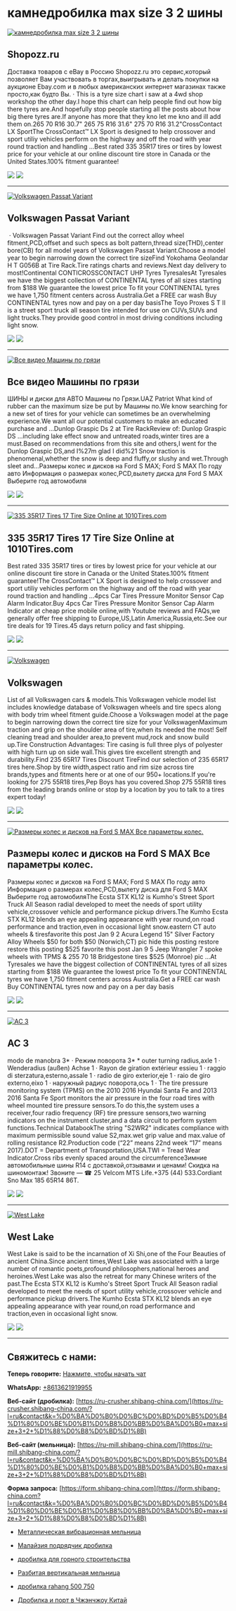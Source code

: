 # камнедробилка max size 3 2 шины

<a href="https://swt.shibang-china.com/?l=ru&img&k=%D0%BA%D0%B0%D0%BC%D0%BD%D0%B5%D0%B4%D1%80%D0%BE%D0%B1%D0%B8%D0%BB%D0%BA%D0%B0+max+size+3+2+%D1%88%D0%B8%D0%BD%D1%8B" target="_blank">![камнедробилка max size 3 2 шины](http://static.shibang-china.com/all-800x300/1216.jpg)</a>

## Shopozz.ru
Доставка товаров с eBay в Россию Shopozz.ru это сервис,который позволяет Вам участвовать в торгах,выигрывать и делать покупки на аукционе Ebay.com и в любых американских интернет магазинах также просто,как будто Вы.&nbsp;&#0183;&#32;This is a tyre size chart i saw at a 4wd shop workshop the other day.I hope this chart can help people find out how big there tyres are.And hopefully stop people starting all the posts about how big there tyres are.If anyone has more that they kno let me kno and ill add them on.265 70 R16 30.7&quot; 265 75 R16 31.6&quot; 275 70 R16 31.2&quot;CrossContact LX SportThe CrossContact™ LX Sport is designed to help crossover and sport utiliy vehicles perform on the highway and off the road with year round traction and handling …Best rated 335 35R17 tires or tires by lowest price for your vehicle at our online discount tire store in Canada or the United States.100% fitment guarantee!


<a href="https://whatsapp.shibangsoft.com/WhatsApp.php" target="_blank" title="WhatsApp">![](http://static.shibang-china.com/icon/whatsapp.png)</a> <a href="https://swt.shibang-china.com/?l=ru&icon&k=%D0%BA%D0%B0%D0%BC%D0%BD%D0%B5%D0%B4%D1%80%D0%BE%D0%B1%D0%B8%D0%BB%D0%BA%D0%B0+max+size+3+2+%D1%88%D0%B8%D0%BD%D1%8B" target="_blank">![](http://static.shibang-china.com/icon/chat-ru.png)</a>

---

<a href="https://swt.shibang-china.com/?l=ru&img&k=%D0%BA%D0%B0%D0%BC%D0%BD%D0%B5%D0%B4%D1%80%D0%BE%D0%B1%D0%B8%D0%BB%D0%BA%D0%B0+max+size+3+2+%D1%88%D0%B8%D0%BD%D1%8B" target="_blank">![Volkswagen Passat Variant](http://static.shibang-china.com/all-800x300/123.jpg)</a>

## Volkswagen Passat Variant
&nbsp;&#0183;&#32;Volkswagen Passat Variant Find out the correct alloy wheel fitment,PCD,offset and such specs as bolt pattern,thread size(THD),center bore(CB) for all model years of Volkswagen Passat Variant.Choose a model year to begin narrowing down the correct tire sizeFind Yokohama Geolandar H T G056B at Tire Rack.Tire ratings charts and reviews.Next day delivery to most!Continental CONTICROSSCONTACT UHP Tyres TyresalesAt Tyresales we have the biggest collection of CONTINENTAL tyres of all sizes starting from $188 We guarantee the lowest price To fit your CONTINENTAL tyres we have 1,750 fitment centers across Australia.Get a FREE car wash Buy CONTINENTAL tyres now and pay on a per day basisThe Toyo Proxes S T II is a street sport truck all season tire intended for use on CUVs,SUVs and light trucks.They provide good control in most driving conditions including light snow.


<a href="https://whatsapp.shibangsoft.com/WhatsApp.php" target="_blank" title="WhatsApp">![](http://static.shibang-china.com/icon/whatsapp.png)</a> <a href="https://swt.shibang-china.com/?l=ru&icon&k=%D0%BA%D0%B0%D0%BC%D0%BD%D0%B5%D0%B4%D1%80%D0%BE%D0%B1%D0%B8%D0%BB%D0%BA%D0%B0+max+size+3+2+%D1%88%D0%B8%D0%BD%D1%8B" target="_blank">![](http://static.shibang-china.com/icon/chat-ru.png)</a>

---

<a href="https://swt.shibang-china.com/?l=ru&img&k=%D0%BA%D0%B0%D0%BC%D0%BD%D0%B5%D0%B4%D1%80%D0%BE%D0%B1%D0%B8%D0%BB%D0%BA%D0%B0+max+size+3+2+%D1%88%D0%B8%D0%BD%D1%8B" target="_blank">![Все видео Машины по грязи](http://static.shibang-china.com/all-800x300/1521.jpg)</a>

## Все видео Машины по грязи
ШИНЫ и диски для АВТО Машины по Грязи.UAZ Patriot What kind of rubber can the maximum size be put by Машины по.We know searching for a new set of tires for your vehicle can sometimes be an overwhelming experience.We want all our potential customers to make an educated purchase and …Dunlop Graspic Ds 2 at Tire RackReview of: Dunlop Graspic DS …including lake effect snow and untreated roads,winter tires are a must.Based on recommendations from this site and others,I went for the Dunlop Graspic DS,and I%27m glad I did%21 Snow traction is phenomenal,whether the snow is deep and fluffy,or slushy and wet.Through sleet and…Размеры колес и дисков на Ford S MAX; Ford S MAX По году авто Информация о размерах колеc,PCD,вылету диска для Ford S MAX Выберите год автомобиля


<a href="https://whatsapp.shibangsoft.com/WhatsApp.php" target="_blank" title="WhatsApp">![](http://static.shibang-china.com/icon/whatsapp.png)</a> <a href="https://swt.shibang-china.com/?l=ru&icon&k=%D0%BA%D0%B0%D0%BC%D0%BD%D0%B5%D0%B4%D1%80%D0%BE%D0%B1%D0%B8%D0%BB%D0%BA%D0%B0+max+size+3+2+%D1%88%D0%B8%D0%BD%D1%8B" target="_blank">![](http://static.shibang-china.com/icon/chat-ru.png)</a>

---

<a href="https://swt.shibang-china.com/?l=ru&img&k=%D0%BA%D0%B0%D0%BC%D0%BD%D0%B5%D0%B4%D1%80%D0%BE%D0%B1%D0%B8%D0%BB%D0%BA%D0%B0+max+size+3+2+%D1%88%D0%B8%D0%BD%D1%8B" target="_blank">![335 35R17 Tires 17 Tire Size Online at 1010Tires.com](http://static.shibang-china.com/all-800x300/1162.jpg)</a>

## 335 35R17 Tires 17 Tire Size Online at 1010Tires.com
Best rated 335 35R17 tires or tires by lowest price for your vehicle at our online discount tire store in Canada or the United States.100% fitment guarantee!The CrossContact™ LX Sport is designed to help crossover and sport utiliy vehicles perform on the highway and off the road with year round traction and handling …4pcs Car Tires Pressure Monitor Sensor Cap Alarm Indicator.Buy 4pcs Car Tires Pressure Monitor Sensor Cap Alarm Indicator at cheap price mobile online,with Youtube reviews and FAQs,we generally offer free shipping to Europe,US,Latin America,Russia,etc.See our tire deals for 19 Tires.45 days return policy and fast shipping.


<a href="https://whatsapp.shibangsoft.com/WhatsApp.php" target="_blank" title="WhatsApp">![](http://static.shibang-china.com/icon/whatsapp.png)</a> <a href="https://swt.shibang-china.com/?l=ru&icon&k=%D0%BA%D0%B0%D0%BC%D0%BD%D0%B5%D0%B4%D1%80%D0%BE%D0%B1%D0%B8%D0%BB%D0%BA%D0%B0+max+size+3+2+%D1%88%D0%B8%D0%BD%D1%8B" target="_blank">![](http://static.shibang-china.com/icon/chat-ru.png)</a>

---

<a href="https://swt.shibang-china.com/?l=ru&img&k=%D0%BA%D0%B0%D0%BC%D0%BD%D0%B5%D0%B4%D1%80%D0%BE%D0%B1%D0%B8%D0%BB%D0%BA%D0%B0+max+size+3+2+%D1%88%D0%B8%D0%BD%D1%8B" target="_blank">![Volkswagen](http://static.shibang-china.com/all-800x300/881.jpg)</a>

## Volkswagen
List of all Volkswagen cars &amp; models.This Volkswagen vehicle model list includes knowledge database of Volkswagen wheels and tire specs along with body trim wheel fitment guide.Choose a Volkswagen model at the page to begin narrowing down the correct tire size for your VolkswagenMaximum traction and grip on the shoulder area of tire,when its needed the most! Self cleaning tread and shoulder area,to prevent mud,rock and snow build up.Tire Construction Advantages: Tire casing is full three plys of polyester with high turn up on side wall.This gives tire excellent strength and durability.Find 235 65R17 Tires Discount TireFind our selection of 235 65R17 tires here.Shop by tire width,aspect ratio and rim size across tire brands,types and fitments here or at one of our 950+ locations.If you're looking for 275 55R18 tires,Pep Boys has you covered.Shop 275 55R18 tires from the leading brands online or stop by a location by you to talk to a tires expert today!


<a href="https://whatsapp.shibangsoft.com/WhatsApp.php" target="_blank" title="WhatsApp">![](http://static.shibang-china.com/icon/whatsapp.png)</a> <a href="https://swt.shibang-china.com/?l=ru&icon&k=%D0%BA%D0%B0%D0%BC%D0%BD%D0%B5%D0%B4%D1%80%D0%BE%D0%B1%D0%B8%D0%BB%D0%BA%D0%B0+max+size+3+2+%D1%88%D0%B8%D0%BD%D1%8B" target="_blank">![](http://static.shibang-china.com/icon/chat-ru.png)</a>

---

<a href="https://swt.shibang-china.com/?l=ru&img&k=%D0%BA%D0%B0%D0%BC%D0%BD%D0%B5%D0%B4%D1%80%D0%BE%D0%B1%D0%B8%D0%BB%D0%BA%D0%B0+max+size+3+2+%D1%88%D0%B8%D0%BD%D1%8B" target="_blank">![Размеры колес и дисков на Ford S MAX Все параметры колес.](http://static.shibang-china.com/all-800x300/511.jpg)</a>

## Размеры колес и дисков на Ford S MAX Все параметры колес.
Размеры колес и дисков на Ford S MAX; Ford S MAX По году авто Информация о размерах колеc,PCD,вылету диска для Ford S MAX Выберите год автомобиляThe Ecsta STX KL12 is Kumho's Street Sport Truck All Season radial developed to meet the needs of sport utility vehicle,crossover vehicle and performance pickup drivers.The Kumho Ecsta STX KL12 blends an eye appealing appearance with year round,on road performance and traction,even in occasional light snow.eastern CT auto wheels &amp; tiresfavorite this post Jan 9 2 Acura Legend 15&quot; Silver Factory Alloy Wheels $50 for both $50 (Norwich,CT) pic hide this posting restore restore this posting $525 favorite this post Jan 9 5 Jeep Wrangler 7 spoke wheels with TPMS &amp; 255 70 18 Bridgestone tires $525 (Monroe) pic …At Tyresales we have the biggest collection of CONTINENTAL tyres of all sizes starting from $188 We guarantee the lowest price To fit your CONTINENTAL tyres we have 1,750 fitment centers across Australia.Get a FREE car wash Buy CONTINENTAL tyres now and pay on a per day basis


<a href="https://whatsapp.shibangsoft.com/WhatsApp.php" target="_blank" title="WhatsApp">![](http://static.shibang-china.com/icon/whatsapp.png)</a> <a href="https://swt.shibang-china.com/?l=ru&icon&k=%D0%BA%D0%B0%D0%BC%D0%BD%D0%B5%D0%B4%D1%80%D0%BE%D0%B1%D0%B8%D0%BB%D0%BA%D0%B0+max+size+3+2+%D1%88%D0%B8%D0%BD%D1%8B" target="_blank">![](http://static.shibang-china.com/icon/chat-ru.png)</a>

---

<a href="https://swt.shibang-china.com/?l=ru&img&k=%D0%BA%D0%B0%D0%BC%D0%BD%D0%B5%D0%B4%D1%80%D0%BE%D0%B1%D0%B8%D0%BB%D0%BA%D0%B0+max+size+3+2+%D1%88%D0%B8%D0%BD%D1%8B" target="_blank">![AC 3](http://static.shibang-china.com/all-800x300/12.jpg)</a>

## AC 3
modo de manobra 3* &#183; Режим поворота 3* * outer turning radius,axle 1 &#183; Wenderadius (au&#223;en) Achse 1 &#183; Rayon de giration ext&#233;rieur essieu 1 &#183; raggio di sterzatura,esterno,assale 1 &#183; radio de giro exterior,eje 1 &#183; raio de giro externo,eixo 1 &#183; наружный радиус поворота,ось 1&nbsp;&#0183;&#32;The tire pressure monitoring system (TPMS) on the 2010 2016 Hyundai Santa Fe and 2013 2016 Santa Fe Sport monitors the air pressure in the four road tires with wheel mounted tire pressure sensors.To do this,the system uses a receiver,four radio frequency (RF) tire pressure sensors,two warning indicators on the instrument cluster,and a data circuit to perform system functions.Technical DatabookThe string &quot;S2WR2&quot; indicates compliance with maximum permissible sound value S2,max.wet grip value and max.value of rolling resistance R2.Production code (“22” means 22nd week “17” means 2017).DOT = Department of Transportation,USA.TWI = Tread Wear Indicator.Cross ribs evenly spaced around the circumferenceЗимние автомобильные шины R14 с доставкой,отзывами и ценами! Скидка на шиномонтаж! Звоните — ☎ 25 Velcom MTS Life.+375 (44) 533.Cordiant Sno Max 185 65R14 86T.


<a href="https://whatsapp.shibangsoft.com/WhatsApp.php" target="_blank" title="WhatsApp">![](http://static.shibang-china.com/icon/whatsapp.png)</a> <a href="https://swt.shibang-china.com/?l=ru&icon&k=%D0%BA%D0%B0%D0%BC%D0%BD%D0%B5%D0%B4%D1%80%D0%BE%D0%B1%D0%B8%D0%BB%D0%BA%D0%B0+max+size+3+2+%D1%88%D0%B8%D0%BD%D1%8B" target="_blank">![](http://static.shibang-china.com/icon/chat-ru.png)</a>

---

<a href="https://swt.shibang-china.com/?l=ru&img&k=%D0%BA%D0%B0%D0%BC%D0%BD%D0%B5%D0%B4%D1%80%D0%BE%D0%B1%D0%B8%D0%BB%D0%BA%D0%B0+max+size+3+2+%D1%88%D0%B8%D0%BD%D1%8B" target="_blank">![West Lake](http://static.shibang-china.com/all-800x300/793.jpg)</a>

## West Lake
West Lake is said to be the incarnation of Xi Shi,one of the Four Beauties of ancient China.Since ancient times,West Lake was associated with a large number of romantic poets,profound philosophers,national heroes and heroines.West Lake was also the retreat for many Chinese writers of the past.The Ecsta STX KL12 is Kumho's Street Sport Truck All Season radial developed to meet the needs of sport utility vehicle,crossover vehicle and performance pickup drivers.The Kumho Ecsta STX KL12 blends an eye appealing appearance with year round,on road performance and traction,even in occasional light snow.

<a href="https://whatsapp.shibangsoft.com/WhatsApp.php" target="_blank" title="WhatsApp">![](http://static.shibang-china.com/icon/whatsapp.png)</a> <a href="https://swt.shibang-china.com/?l=ru&icon&k=%D0%BA%D0%B0%D0%BC%D0%BD%D0%B5%D0%B4%D1%80%D0%BE%D0%B1%D0%B8%D0%BB%D0%BA%D0%B0+max+size+3+2+%D1%88%D0%B8%D0%BD%D1%8B" target="_blank">![](http://static.shibang-china.com/icon/chat-ru.png)</a>

---
## Свяжитесь с нами:

**Теперь говорите:** [Нажмите, чтобы начать чат](https://swt.shibang-china.com?l=ru&contact&k=%D0%BA%D0%B0%D0%BC%D0%BD%D0%B5%D0%B4%D1%80%D0%BE%D0%B1%D0%B8%D0%BB%D0%BA%D0%B0+max+size+3+2+%D1%88%D0%B8%D0%BD%D1%8B)

**WhatsApp:**  [+8613621919955](https://whatsapp.shibangsoft.com/WhatsApp.php)

**Веб-сайт (дробилка):** [https://ru-crusher.shibang-china.com/](https://ru-crusher.shibang-china.com/?l=ru&contact&k=%D0%BA%D0%B0%D0%BC%D0%BD%D0%B5%D0%B4%D1%80%D0%BE%D0%B1%D0%B8%D0%BB%D0%BA%D0%B0+max+size+3+2+%D1%88%D0%B8%D0%BD%D1%8B)

**Веб-сайт (мельница):** [https://ru-mill.shibang-china.com/](https://ru-mill.shibang-china.com/?l=ru&contact&k=%D0%BA%D0%B0%D0%BC%D0%BD%D0%B5%D0%B4%D1%80%D0%BE%D0%B1%D0%B8%D0%BB%D0%BA%D0%B0+max+size+3+2+%D1%88%D0%B8%D0%BD%D1%8B)

**Форма запроса:** [https://form.shibang-china.com](https://form.shibang-china.com?l=ru&contact&k=%D0%BA%D0%B0%D0%BC%D0%BD%D0%B5%D0%B4%D1%80%D0%BE%D0%B1%D0%B8%D0%BB%D0%BA%D0%B0+max+size+3+2+%D1%88%D0%B8%D0%BD%D1%8B)

* [Металлическая вибрационная мельница](../125/%D0%9C%D0%B5%D1%82%D0%B0%D0%BB%D0%BB%D0%B8%D1%87%D0%B5%D1%81%D0%BA%D0%B0%D1%8F%20%D0%B2%D0%B8%D0%B1%D1%80%D0%B0%D1%86%D0%B8%D0%BE%D0%BD%D0%BD%D0%B0%D1%8F%20%D0%BC%D0%B5%D0%BB%D1%8C%D0%BD%D0%B8%D1%86%D0%B0.md)

* [Малайзия подрядчик дробилка](../125/%D0%9C%D0%B0%D0%BB%D0%B0%D0%B9%D0%B7%D0%B8%D1%8F%20%D0%BF%D0%BE%D0%B4%D1%80%D1%8F%D0%B4%D1%87%D0%B8%D0%BA%20%D0%B4%D1%80%D0%BE%D0%B1%D0%B8%D0%BB%D0%BA%D0%B0.md)

* [дробилка для горного строительства](../122/%D0%B4%D1%80%D0%BE%D0%B1%D0%B8%D0%BB%D0%BA%D0%B0%20%D0%B4%D0%BB%D1%8F%20%D0%B3%D0%BE%D1%80%D0%BD%D0%BE%D0%B3%D0%BE%20%D1%81%D1%82%D1%80%D0%BE%D0%B8%D1%82%D0%B5%D0%BB%D1%8C%D1%81%D1%82%D0%B2%D0%B0.md)

* [Разбитая вертикальная мельница](../123/%D0%A0%D0%B0%D0%B7%D0%B1%D0%B8%D1%82%D0%B0%D1%8F%20%D0%B2%D0%B5%D1%80%D1%82%D0%B8%D0%BA%D0%B0%D0%BB%D1%8C%D0%BD%D0%B0%D1%8F%20%D0%BC%D0%B5%D0%BB%D1%8C%D0%BD%D0%B8%D1%86%D0%B0.md)

* [дробилка rahang 500 750](../122/%D0%B4%D1%80%D0%BE%D0%B1%D0%B8%D0%BB%D0%BA%D0%B0%20rahang%20500%20750.md)

* [Дробилка и порт в Чжэнчжоу Китай](../125/%D0%94%D1%80%D0%BE%D0%B1%D0%B8%D0%BB%D0%BA%D0%B0%20%D0%B8%20%D0%BF%D0%BE%D1%80%D1%82%20%D0%B2%20%D0%A7%D0%B6%D1%8D%D0%BD%D1%87%D0%B6%D0%BE%D1%83%20%D0%9A%D0%B8%D1%82%D0%B0%D0%B9.md)